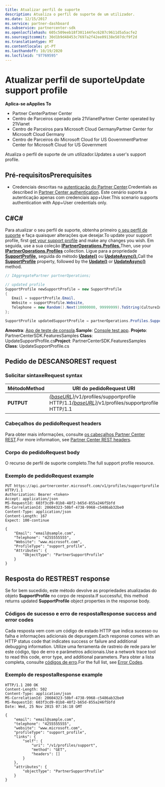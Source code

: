 ```yaml
---
title: Atualizar perfil de suporte
description: Atualiza o perfil de suporte de um utilizador.
ms.date: 12/15/2017
ms.service: partner-dashboard
ms.subservice: partnercenter-sdk
ms.openlocfilehash: 605c509eeb18f301144fec6287c9611d5a5acfe2
ms.sourcegitcommit: 30d1b9d48453c7697a2f42ee09138e507dcf9f2d
ms.translationtype: MT
ms.contentlocale: pt-PT
ms.lasthandoff: 10/19/2020
ms.locfileid: "97769595"
---
```

# <a name="update-support-profile"></a><span data-ttu-id="4acf5-103">Atualizar perfil de suporte</span><span class="sxs-lookup"><span data-stu-id="4acf5-103">Update support profile</span></span>

<span data-ttu-id="4acf5-104">**Aplica-se a**</span><span class="sxs-lookup"><span data-stu-id="4acf5-104">**Applies To**</span></span>

- <span data-ttu-id="4acf5-105">Partner Center</span><span class="sxs-lookup"><span data-stu-id="4acf5-105">Partner Center</span></span>
- <span data-ttu-id="4acf5-106">Centro de Parceiros operado pela 21Vianet</span><span class="sxs-lookup"><span data-stu-id="4acf5-106">Partner Center operated by 21Vianet</span></span>
- <span data-ttu-id="4acf5-107">Centro de Parceiros para Microsoft Cloud Germany</span><span class="sxs-lookup"><span data-stu-id="4acf5-107">Partner Center for Microsoft Cloud Germany</span></span>
- <span data-ttu-id="4acf5-108">Centro de Parceiros do Microsoft Cloud for US Government</span><span class="sxs-lookup"><span data-stu-id="4acf5-108">Partner Center for Microsoft Cloud for US Government</span></span>

<span data-ttu-id="4acf5-109">Atualiza o perfil de suporte de um utilizador.</span><span class="sxs-lookup"><span data-stu-id="4acf5-109">Updates a user's support profile.</span></span>

## <a name="prerequisites"></a><span data-ttu-id="4acf5-110">Pré-requisitos</span><span class="sxs-lookup"><span data-stu-id="4acf5-110">Prerequisites</span></span>

- <span data-ttu-id="4acf5-111">Credenciais descritas na [autenticação do Partner Center](partner-center-authentication.md).</span><span class="sxs-lookup"><span data-stu-id="4acf5-111">Credentials as described in [Partner Center authentication](partner-center-authentication.md).</span></span> <span data-ttu-id="4acf5-112">Este cenário suporta a autenticação apenas com credenciais app+User.</span><span class="sxs-lookup"><span data-stu-id="4acf5-112">This scenario supports authentication with App+User credentials only.</span></span>

## <a name="c"></a><span data-ttu-id="4acf5-113">C\#</span><span class="sxs-lookup"><span data-stu-id="4acf5-113">C\#</span></span>

<span data-ttu-id="4acf5-114">Para atualizar o seu perfil de suporte, obtenha primeiro [o seu perfil de suporte](get-support-profile.md) e faça quaisquer alterações que desejar.</span><span class="sxs-lookup"><span data-stu-id="4acf5-114">To update your support profile, first [get your support profile](get-support-profile.md) and make any changes you wish.</span></span> <span data-ttu-id="4acf5-115">Em seguida, use a sua coleção [**IPartnerOperations.Profiles.**](/dotnet/api/microsoft.store.partnercenter.ipartner.profiles)</span><span class="sxs-lookup"><span data-stu-id="4acf5-115">Then, use your [**IPartnerOperations.Profiles**](/dotnet/api/microsoft.store.partnercenter.ipartner.profiles) collection.</span></span> <span data-ttu-id="4acf5-116">Ligue para a propriedade [**SupportProfile,**](/dotnet/api/microsoft.store.partnercenter.profiles.isupportprofile) seguida do método [**Update()**](/dotnet/api/microsoft.store.partnercenter.profiles.isupportprofile.update) ou [**UpdateAsync().**](/dotnet/api/microsoft.store.partnercenter.profiles.isupportprofile.updateasync)</span><span class="sxs-lookup"><span data-stu-id="4acf5-116">Call the [**SupportProfile**](/dotnet/api/microsoft.store.partnercenter.profiles.isupportprofile) property, followed by the [**Update()**](/dotnet/api/microsoft.store.partnercenter.profiles.isupportprofile.update) or [**UpdateAsync()**](/dotnet/api/microsoft.store.partnercenter.profiles.isupportprofile.updateasync) method.</span></span>

``` csharp
// IAggregatePartner partnerOperations;

// updated profile
SupportProfile newSupportProfile = new SupportProfile
{
   Email = supportProfile.Email,
   Website = supportProfile.Website,
   Telephone = new Random().Next(10000000, 99999999).ToString(CultureInfo.InvariantCulture)
};

SupportProfile updatedSupportProfile = partnerOperations.Profiles.SupportProfile.Update(newSupportProfile);
```

<span data-ttu-id="4acf5-117">**Amostra**: [App de teste de consola](console-test-app.md).</span><span class="sxs-lookup"><span data-stu-id="4acf5-117">**Sample**: [Console test app](console-test-app.md).</span></span> <span data-ttu-id="4acf5-118">**Projeto**: PartnerCenterSDK.FeaturesSamples **Class**: UpdateSupportProfile.cs</span><span class="sxs-lookup"><span data-stu-id="4acf5-118">**Project**: PartnerCenterSDK.FeaturesSamples **Class**: UpdateSupportProfile.cs</span></span>

## <a name="rest-request"></a><span data-ttu-id="4acf5-119">Pedido de DESCANSO</span><span class="sxs-lookup"><span data-stu-id="4acf5-119">REST request</span></span>

### <a name="request-syntax"></a><span data-ttu-id="4acf5-120">Solicitar sintaxe</span><span class="sxs-lookup"><span data-stu-id="4acf5-120">Request syntax</span></span>

| <span data-ttu-id="4acf5-121">Método</span><span class="sxs-lookup"><span data-stu-id="4acf5-121">Method</span></span>  | <span data-ttu-id="4acf5-122">URI do pedido</span><span class="sxs-lookup"><span data-stu-id="4acf5-122">Request URI</span></span>                                                                     |
|---------|---------------------------------------------------------------------------------|
| <span data-ttu-id="4acf5-123">**PUT**</span><span class="sxs-lookup"><span data-stu-id="4acf5-123">**PUT**</span></span> | <span data-ttu-id="4acf5-124">[*{baseURL}*](partner-center-rest-urls.md)/v1/profiles/supportprofile HTTP/1.1</span><span class="sxs-lookup"><span data-stu-id="4acf5-124">[*{baseURL}*](partner-center-rest-urls.md)/v1/profiles/supportprofile HTTP/1.1</span></span> |

### <a name="request-headers"></a><span data-ttu-id="4acf5-125">Cabeçalhos do pedido</span><span class="sxs-lookup"><span data-stu-id="4acf5-125">Request headers</span></span>

<span data-ttu-id="4acf5-126">Para obter mais informações, consulte [os cabeçalhos Partner Center REST](headers.md).</span><span class="sxs-lookup"><span data-stu-id="4acf5-126">For more information, see [Partner Center REST headers](headers.md).</span></span>

### <a name="request-body"></a><span data-ttu-id="4acf5-127">Corpo do pedido</span><span class="sxs-lookup"><span data-stu-id="4acf5-127">Request body</span></span>

<span data-ttu-id="4acf5-128">O recurso de perfil de suporte completo.</span><span class="sxs-lookup"><span data-stu-id="4acf5-128">The full support profile resource.</span></span>

### <a name="request-example"></a><span data-ttu-id="4acf5-129">Exemplo de pedido</span><span class="sxs-lookup"><span data-stu-id="4acf5-129">Request example</span></span>

```http
PUT https://api.partnercenter.microsoft.com/v1/profiles/supportprofile HTTP/1.1
Authorization: Bearer <token>
Accept: application/json
MS-RequestId: 603f3cd9-01b8-48f2-b65d-855a246f5bfd
MS-CorrelationId: 20604323-50bf-4738-9968-c5486ab32be0
Content-Type: application/json
Content-Length: 167
Expect: 100-continue

{
    "Email": "email@sample.com",
    "Telephone": "4255555555",
    "Website": "www.microsoft.com",
    "ProfileType": "support_profile",
    "Attributes": {
        "ObjectType": "PartnerSupportProfile"
    }
}
```

## <a name="rest-response"></a><span data-ttu-id="4acf5-130">Resposta do REST</span><span class="sxs-lookup"><span data-stu-id="4acf5-130">REST response</span></span>

<span data-ttu-id="4acf5-131">Se for bem sucedido, este método devolve as propriedades atualizadas do objeto **SupportProfile** no corpo de resposta.</span><span class="sxs-lookup"><span data-stu-id="4acf5-131">If successful, this method returns updated **SupportProfile** object properties in the response body.</span></span>

### <a name="response-success-and-error-codes"></a><span data-ttu-id="4acf5-132">Códigos de sucesso e erro de resposta</span><span class="sxs-lookup"><span data-stu-id="4acf5-132">Response success and error codes</span></span>

<span data-ttu-id="4acf5-133">Cada resposta vem com um código de estado HTTP que indica sucesso ou falha e informações adicionais de depuragem.</span><span class="sxs-lookup"><span data-stu-id="4acf5-133">Each response comes with an HTTP status code that indicates success or failure and additional debugging information.</span></span> <span data-ttu-id="4acf5-134">Utilize uma ferramenta de rastreio de rede para ler este código, tipo de erro e parâmetros adicionais.</span><span class="sxs-lookup"><span data-stu-id="4acf5-134">Use a network trace tool to read this code, error type, and additional parameters.</span></span> <span data-ttu-id="4acf5-135">Para obter a lista completa, consulte [códigos de erro](error-codes.md).</span><span class="sxs-lookup"><span data-stu-id="4acf5-135">For the full list, see [Error Codes](error-codes.md).</span></span>

### <a name="response-example"></a><span data-ttu-id="4acf5-136">Exemplo de resposta</span><span class="sxs-lookup"><span data-stu-id="4acf5-136">Response example</span></span>

```http
HTTP/1.1 200 OK
Content-Length: 502
Content-Type: application/json
MS-CorrelationId: 20604323-50bf-4738-9968-c5486ab32be0
MS-RequestId: 603f3cd9-01b8-48f2-b65d-855a246f5bfd
Date: Wed, 25 Nov 2015 07:16:18 GMT

{
    "email": "email@sample.com",
    "telephone": "4255555555",
    "website": "www.microsoft.com",
    "profileType": "support_profile",
    "links": {
        "self": {
            "uri": "/v1/profiles/support",
            "method": "GET",
            "headers": []
        }
    },
    "attributes": {
        "objectType": "PartnerSupportProfile"
    }
}
```
